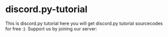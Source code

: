 # discord.py-tutorial

This is discord.py tutorial here you will get discord.py tutorial sourcecodes for free :). Support us by joining our server:
